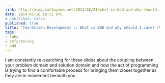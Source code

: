 ```yaml
---
link: http://blog.mattwynne.net/2013/08/21/what-is-bdd-and-why-should-i-care-video/
date: 2014-06-16 16:51 UTC
# published: false
published: true
title: 'Tea-Driven Development :: What is BDD and why should I care? (Video)'
tags:
- ruby
- refactoring
- bdd
---
```


I am constantly re-searching for these slides about the coupling between your problem domain and solution domain and how the act of programming is trying to find a comfortable process for bringing them closer together as they are in movement beneath you.
